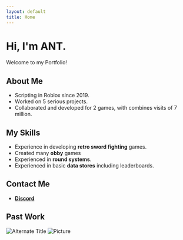 ```yaml
---
layout: default
title: Home
---
```


# Hi, I'm ANT.

Welcome to my Portfolio!

## About Me

* Scripting in Roblox since 2019.
* Worked on 5 serious projects.
* Collaborated and developed for 2 games, with combines visits of 7 million.

## My Skills

* Experience in developing **retro sword fighting** games.
* Created many **obby** games
* Experienced in **round systems**.
* Experienced in basic **data stores** including leaderboards.

## Contact Me

* **[Discord](https://discord.com/users/856760773032148993)**

## Past Work

![Alternate Title](https://cdn.discordapp.com/attachments/1077051452440195196/1077051662562238534/TimebombPSD_4-1.png?ex=684e2d87&is=684cdc07&hm=24bd9232d38ae4699b6acba046a5491e6004a5f4835eac006e6e07e1256af908& "Commission")
![Picture](https://cdn.discordapp.com/attachments/1077051452440195196/1089059079743348816/ITN.png?ex=684e5ace&is=684d094e&hm=ca9fa9e7ff55ce4468fc46d9d98f380d546581c8959f641ab880e88a0e11988f& "Commission")

